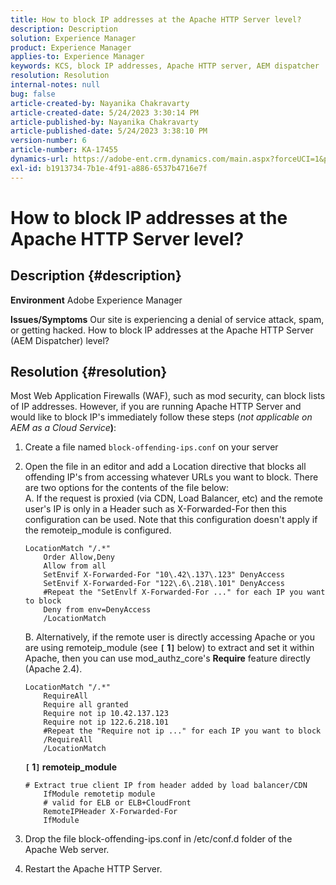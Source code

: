 ```yaml
---
title: How to block IP addresses at the Apache HTTP Server level?
description: Description
solution: Experience Manager
product: Experience Manager
applies-to: Experience Manager
keywords: KCS, block IP addresses, Apache HTTP server, AEM dispatcher
resolution: Resolution
internal-notes: null
bug: false
article-created-by: Nayanika Chakravarty
article-created-date: 5/24/2023 3:30:14 PM
article-published-by: Nayanika Chakravarty
article-published-date: 5/24/2023 3:38:10 PM
version-number: 6
article-number: KA-17455
dynamics-url: https://adobe-ent.crm.dynamics.com/main.aspx?forceUCI=1&pagetype=entityrecord&etn=knowledgearticle&id=2365b1db-47fa-ed11-8849-6045bd006b3d
exl-id: b1913734-7b1e-4f91-a886-6537b4716e7f
---
```

# How to block IP addresses at the Apache HTTP Server level?

## Description {#description}

<b>Environment</b>
Adobe Experience Manager


<b>Issues/Symptoms</b>
Our site is experiencing a denial of service attack, spam, or getting hacked. How to block IP addresses at the Apache HTTP Server (AEM Dispatcher) level?


## Resolution {#resolution}


Most Web Application Firewalls (WAF), such as mod security, can block lists of IP addresses. However, if you are running Apache HTTP Server and would like to block IP's immediately follow these steps (*not applicable on AEM as a Cloud Service<b>*)</b>:

1. Create a file named `block-offending-ips.conf` on your server
2. Open the file in an editor and add a Location directive that blocks all offending IP's from accessing whatever URLs you want to block. There are two options for the contents of the file below:<br>    A. If the request is proxied (via CDN, Load Balancer, etc) and the remote user's IP is only in a Header such as X-Forwarded-For then this configuration can be used. Note that this configuration doesn't apply if the remoteip_module is configured.


    ```
    LocationMatch "/.*"
        Order Allow,Deny
        Allow from all
        SetEnvif X-Forwarded-For "10\.42\.137\.123" DenyAccess
        SetEnvif X-Forwarded-For "122\.6\.218\.101" DenyAccess
        #Repeat the "SetEnvlf X-Forwarded-For ..." for each IP you want to block
        Deny from env=DenyAccess
        /LocationMatch
    ```

    B. Alternatively, if the remote user is directly accessing Apache or you are using remoteip_module (see <b>`[` 1`]` </b> below) to extract and set it within Apache, then you can use mod_authz_core's <b>Require</b> feature directly (Apache 2.4).


    ```
    LocationMatch "/.*"
        RequireAll
        Require all granted
        Require not ip 10.42.137.123
        Require not ip 122.6.218.101
        #Repeat the "Require not ip ..." for each IP you want to block
        /RequireAll
        /LocationMatch
    ```

    
    <b>`[` 1`]`  remoteip_module</b>


    ```
    # Extract true client IP from header added by load balancer/CDN
        IfModule remotetip module
        # valid for ELB or ELB+CloudFront
        RemoteIPHeader X-Forwarded-For
        IfModule
    ```


3. Drop the file block-offending-ips.conf in /etc/conf.d folder of the Apache Web server.
4. Restart the Apache HTTP Server.
